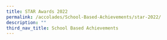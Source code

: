 ```yaml
---
title: STAR Awards 2022
permalink: /accolades/School-Based-Achievements/star-2022/
description: ""
third_nav_title: School Based Achievements
---
```


